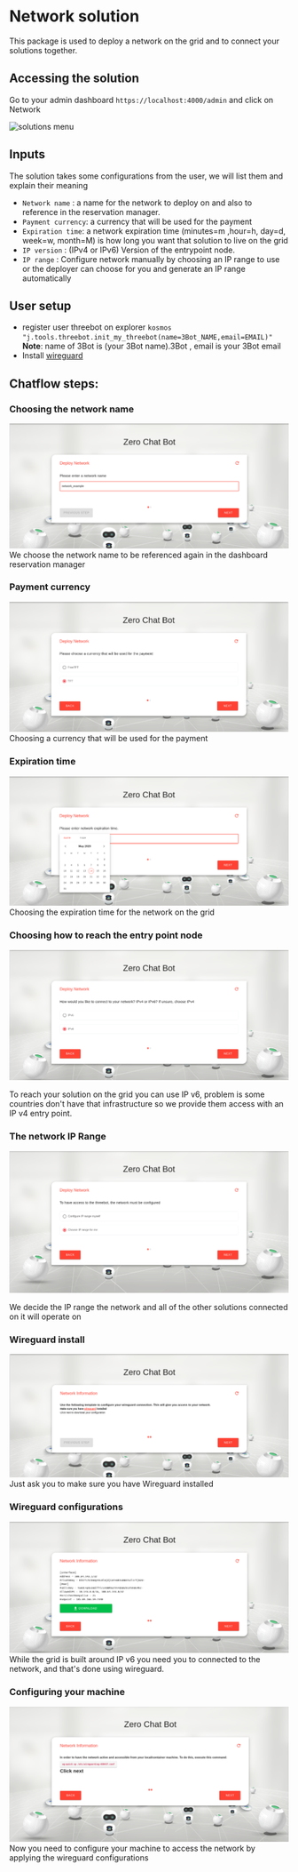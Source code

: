 # Network solution

This package is used to deploy a network on the grid and to connect your solutions together.

## Accessing the solution

Go to your admin dashboard `https://localhost:4000/admin` and click on Network

![solutions menu](adminmenu.png)


## Inputs

The solution takes some configurations from the user, we will list them and explain their meaning
- `Network name` : a name for the network to deploy on and also to reference in the reservation manager.
- `Payment currency`: a currency that will be used for the payment
- `Expiration time`: a network expiration time (minutes=m ,hour=h, day=d, week=w, month=M) is how long you want that solution to live on the grid
- `IP version` : (IPv4 or IPv6) Version of the entrypoint node.
- `IP range` : Configure network manually by choosing an IP range to use or the deployer can choose for you and generate an IP range automatically



## User setup

- register user threebot on explorer `kosmos "j.tools.threebot.init_my_threebot(name=3Bot_NAME,email=EMAIL)"` **Note**: name of 3Bot is (your 3Bot name).3Bot , email is your 3Bot email
- Install [wireguard](https://www.wireguard.com/install/)


## Chatflow steps:

### Choosing the network name

![Step1](./img/network1.png)
We choose the network name to be referenced again in the dashboard reservation manager

### Payment currency
![Step2](./img/network2.png)
Choosing a currency that will be used for the payment

### Expiration time
![Step3](./img/network3.png)
Choosing the expiration time for the network on the grid

### Choosing how to reach the entry point node
![Step4](./img/network4.png)

To reach your solution on the grid you can use IP v6, problem is some countries don't have that infrastructure so we provide them access with an IP v4 entry point.

### The network IP Range
![Step5](./img/network5.png)

We decide the IP range the network and all of the other solutions connected on it will operate on

### Wireguard install
![Step6](./img/network6.png)
Just ask you to make sure you have Wireguard installed

### Wireguard configurations
![Step7](./img/network7.png)
While the grid is built around IP v6 you need you to connected to the network, and that's done using wireguard.

### Configuring your machine
![Step8](./img/network8.png)
Now you need to configure your machine to access the network by applying the wireguard configurations
